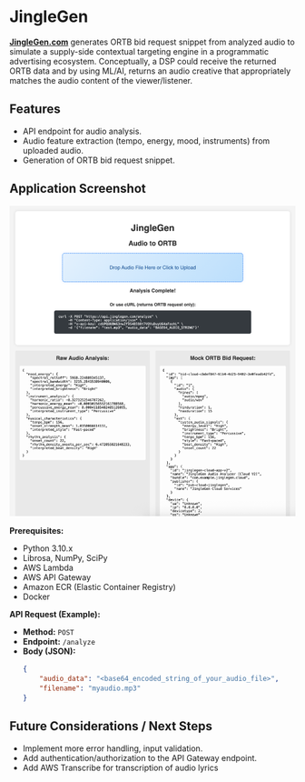 # JingleGen

[**JingleGen.com**](https://jinglegen.com) generates ORTB bid request snippet from analyzed audio to simulate a supply-side contextual targeting engine in a programmatic advertising ecosystem. Conceptually, a DSP could receive the returned ORTB data and by using ML/AI, returns an audio creative that appropriately matches the audio content of the viewer/listener. 


## Features

*   API endpoint for audio analysis.
*   Audio feature extraction (tempo, energy, mood, instruments) from uploaded audio.
*   Generation of ORTB bid request snippet. 

## Application Screenshot

![JingleGen Application Screenshot](screenshot.png)

 
**Prerequisites:**
*   Python 3.10.x
*   Librosa, NumPy, SciPy
*   AWS Lambda
*   AWS API Gateway
*   Amazon ECR (Elastic Container Registry) 
*   Docker

 
**API Request (Example):**

*   **Method:** `POST`
*   **Endpoint:** `/analyze`
*   **Body (JSON):**
    ```json
    {
        "audio_data": "<base64_encoded_string_of_your_audio_file>",
        "filename": "myaudio.mp3" 
    }
    ```

 
## Future Considerations / Next Steps

*   Implement more error handling, input validation.
*   Add authentication/authorization to the API Gateway endpoint.
*   Add AWS Transcribe for transcription of audio lyrics